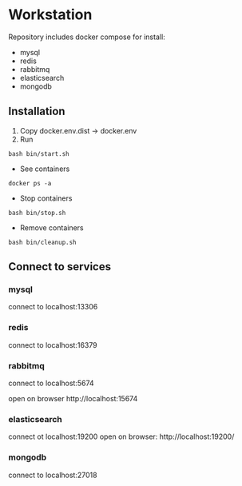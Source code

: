 # Workstation

Repository includes docker compose for install:
* mysql
* redis
* rabbitmq
* elasticsearch
* mongodb

## Installation
1. Copy docker.env.dist -> docker.env
2. Run
````
bash bin/start.sh
````
* See containers
````
docker ps -a
````
* Stop containers
````
bash bin/stop.sh
````
* Remove containers
````
bash bin/cleanup.sh
````

## Connect to services
### mysql
connect to localhost:13306

### redis
connect to localhost:16379

### rabbitmq
connect to localhost:5674

open on browser http://localhost:15674

### elasticsearch
connect ot localhost:19200
open on browser: http://localhost:19200/

### mongodb
connect to localhost:27018